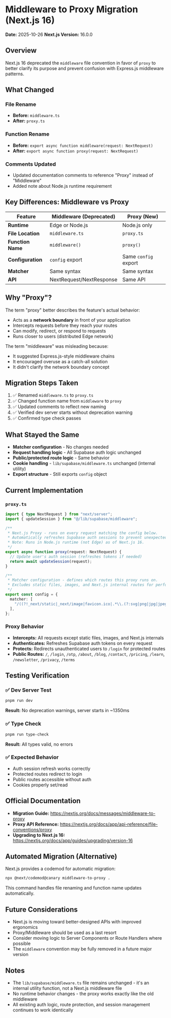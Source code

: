 # Middleware to Proxy Migration (Next.js 16)

**Date:** 2025-10-26
**Next.js Version:** 16.0.0

## Overview

Next.js 16 deprecated the `middleware` file convention in favor of `proxy` to better clarify its purpose and prevent confusion with Express.js middleware patterns.

## What Changed

### File Rename
- **Before:** `middleware.ts`
- **After:** `proxy.ts`

### Function Rename
- **Before:** `export async function middleware(request: NextRequest)`
- **After:** `export async function proxy(request: NextRequest)`

### Comments Updated
- Updated documentation comments to reference "Proxy" instead of "Middleware"
- Added note about Node.js runtime requirement

## Key Differences: Middleware vs Proxy

| Feature | Middleware (Deprecated) | Proxy (New) |
|---------|-------------------------|-------------|
| **Runtime** | Edge or Node.js | Node.js only |
| **File Location** | `middleware.ts` | `proxy.ts` |
| **Function Name** | `middleware()` | `proxy()` |
| **Configuration** | `config` export | Same `config` export |
| **Matcher** | Same syntax | Same syntax |
| **API** | NextRequest/NextResponse | Same API |

## Why "Proxy"?

The term "proxy" better describes the feature's actual behavior:
- Acts as a **network boundary** in front of your application
- Intercepts requests before they reach your routes
- Can modify, redirect, or respond to requests
- Runs closer to users (distributed Edge network)

The term "middleware" was misleading because:
- It suggested Express.js-style middleware chains
- It encouraged overuse as a catch-all solution
- It didn't clarify the network boundary concept

## Migration Steps Taken

1. ✅ Renamed `middleware.ts` to `proxy.ts`
2. ✅ Changed function name from `middleware` to `proxy`
3. ✅ Updated comments to reflect new naming
4. ✅ Verified dev server starts without deprecation warning
5. ✅ Confirmed type check passes

## What Stayed the Same

- **Matcher configuration** - No changes needed
- **Request handling logic** - All Supabase auth logic unchanged
- **Public/protected route logic** - Same behavior
- **Cookie handling** - `lib/supabase/middleware.ts` unchanged (internal utility)
- **Export structure** - Still exports `config` object

## Current Implementation

### `proxy.ts`
```typescript
import { type NextRequest } from "next/server";
import { updateSession } from "@/lib/supabase/middleware";

/**
 * Next.js Proxy - runs on every request matching the config below.
 * Automatically refreshes Supabase auth sessions to prevent unexpected logouts.
 * Note: Runs in Node.js runtime (not Edge) as of Next.js 16.
 */
export async function proxy(request: NextRequest) {
  // Update user's auth session (refreshes tokens if needed)
  return await updateSession(request);
}

/**
 * Matcher configuration - defines which routes this proxy runs on.
 * Excludes static files, images, and Next.js internal routes for performance.
 */
export const config = {
  matcher: [
    "/((?!_next/static|_next/image|favicon.ico|.*\\.(?:svg|png|jpg|jpeg|gif|webp)$).*)",
  ],
};
```

### Proxy Behavior
- **Intercepts:** All requests except static files, images, and Next.js internals
- **Authenticates:** Refreshes Supabase auth tokens on every request
- **Protects:** Redirects unauthenticated users to `/login` for protected routes
- **Public Routes:** `/`, `/login`, `/otp`, `/about`, `/blog`, `/contact`, `/pricing`, `/learn`, `/newsletter`, `/privacy`, `/terms`

## Testing Verification

### ✅ Dev Server Test
```bash
pnpm run dev
```
**Result:** No deprecation warnings, server starts in ~1350ms

### ✅ Type Check
```bash
pnpm run type-check
```
**Result:** All types valid, no errors

### ✅ Expected Behavior
- Auth session refresh works correctly
- Protected routes redirect to login
- Public routes accessible without auth
- Cookies properly set/read

## Official Documentation

- **Migration Guide:** https://nextjs.org/docs/messages/middleware-to-proxy
- **Proxy API Reference:** https://nextjs.org/docs/app/api-reference/file-conventions/proxy
- **Upgrading to Next.js 16:** https://nextjs.org/docs/app/guides/upgrading/version-16

## Automated Migration (Alternative)

Next.js provides a codemod for automatic migration:
```bash
npx @next/codemod@canary middleware-to-proxy .
```

This command handles file renaming and function name updates automatically.

## Future Considerations

- Next.js is moving toward better-designed APIs with improved ergonomics
- Proxy/Middleware should be used as a last resort
- Consider moving logic to Server Components or Route Handlers where possible
- The `middleware` convention may be fully removed in a future major version

## Notes

- The `lib/supabase/middleware.ts` file remains unchanged - it's an internal utility function, not a Next.js middleware file
- No runtime behavior changes - the proxy works exactly like the old middleware
- All existing auth logic, route protection, and session management continues to work identically
